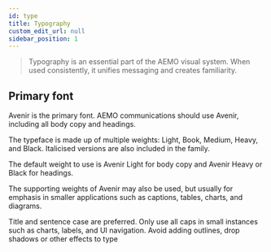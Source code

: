 ```yaml
---
id: type
title: Typography
custom_edit_url: null
sidebar_position: 1
---
```


>Typography is an essential part of the AEMO visual system. When used consistently, it unifies messaging and creates familiarity.

## Primary font

Avenir is the primary font. AEMO communications should use Avenir, including all body copy and headings.

The typeface is made up of multiple weights: Light, Book, Medium, Heavy, and Black. Italicised versions are also included in the family.

The default weight to use is Avenir Light for body copy and Avenir Heavy or Black for headings.

The supporting weights of Avenir may also be used, but usually for emphasis in smaller applications such as captions, tables, charts, and diagrams.

Title and sentence case are preferred. Only use all caps in small instances such as charts, labels, and UI navigation. Avoid adding outlines, drop shadows or other effects to type

